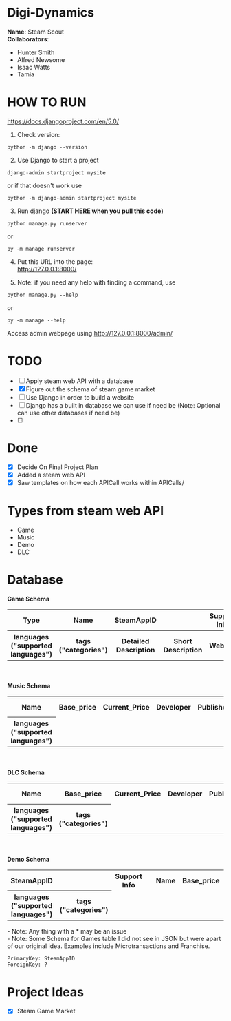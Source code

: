 # Digi-Dynamics
**Name**: Steam Scout <br>
**Collaborators**:  
- Hunter Smith
- Alfred Newsome
- Isaac Watts
- Tamia

# HOW TO RUN
<a href="https://docs.djangoproject.com/en/5.0/">https://docs.djangoproject.com/en/5.0/ </a>

1) Check version:
  ```
  python -m django --version
  ```
2) Use Django to start a project
  ```
  django-admin startproject mysite
  ```
  or if that doesn't work use  
  ```
  python -m django-admin startproject mysite
  ```
3) Run django **(START HERE when you pull this code)**
  ```
  python manage.py runserver
  ```
  or 
  ```
  py -m manage runserver
  ```
4) Put this URL into the page:
  <a href = "http://127.0.0.1:8000/"><br>http://127.0.0.1:8000/</a>

5) Note: if you need any help with finding a command, use
```
python manage.py --help
```
or 
```
py -m manage --help
```
Access admin webpage using <a href="http://127.0.0.1:8000/admin/">http://127.0.0.1:8000/admin/</a>
# TODO
- [ ] Apply steam web API with a database
- [X] Figure out the schema of steam game market
- [ ] Use Django in order to build a website
- [ ] Django has a built in database we can use if need be (Note: Optional can use other databases if need be)
- [ ] 

# Done
- [x] Decide On Final Project Plan
- [x] Added a steam web API
- [x] Saw templates on how each APICall works within APICalls/

# Types from steam web API
<ul>
  <li>Game</li>
  <li>Music</li>
  <li>Demo</li>
  <li>DLC</li>
</ul>

# Database
<b>Game Schema</b>
<table>
  <tr>
    <th>Type</th>
    <th>Name</th>
    <th>SteamAppID<th>
    <th>Support Info<th>
    <th>DLC ("dlc")</th>
    <th>Microtransations</th>
    <th>Subsriptions</th>
    <th>Franchise</th>
    <th>Base_price</th>
    <th>Current_Price</th>
    <th>Country</th>
    <th>Developer </th>
    <th>Publisher</th>
    <th>Genre</th>
    <th>Rating</th>
    <th>Review</th>
    <th>Release_data</th>
    <th>Top Seller</th>
    <th>ControllerSupport</th>
    <th>Image</th>
    <th>Highlight</th>
    <th>Trailer</th>
    <th>Age Requirement</th>
    <th>Platform ("platforms")</tr>
    <th>languages ("supported languages") </th>
    <th>tags ("categories") </th>
    <th>Detailed Description</th>
    <th>Short Description</th>
    <th>Website<th>
  </tr>
</table>
<br><br>
<b>Music Schema</b>
<table>
  <tr>
    <th>Name</th>
    <th>Base_price</th>
    <th>Current_Price</th>
    <th>Developer </th>
    <th>Publisher</th>
    <th>Release_data</th>
    <th>ControllerSupport</th>
    <th>Image</th>
    <th>SteamAppID<th>
    <th>Support Info<th>
    <th>Website<th>
    <th>Detailed Description<th>
    <th>Short Description<th>
    <th>Age Requirement</th>
    <th>Platform ("platforms")</tr>
    <th>languages ("supported languages") </th>
  </tr>
</table>
<br><br>
<b>DLC Schema</b>
<table>
  <tr>
    <th>Name</th>
    <th>Base_price</th>
    <th>Current_Price</th>
    <th>Developer </th>
    <th>Publisher</th>
    <th>Release_data</th>
    <th>ControllerSupport</th>
    <th>Image</th>
    <th>SteamAppID<th>
    <th>Support Info<th>
    <th>Website<th>
    <th>Detailed Description<th>
    <th>Short Description<th>
    <th>Age Requirement</th>
    <th>Platform ("platforms")</tr>
    <th>languages ("supported languages") </th>
    <th>tags ("categories") </th>
  </tr>
</table>
<br><br>
<b>Demo Schema</b>
<table>
  <tr>
    <th>SteamAppID<th>
    <th>Support Info<th>
    <th>Name</th>
    <th>Base_price</th>
    <th>Current_Price</th>
    <th>Developer </th>
    <th>Publisher</th>
    <th>Release_data</th>
    <th>Images</th>
    <th>Website<th>
    <th>Age Requirement<th>
    <th>Detailed Description<th>
    <th>Short Description<th>
    <th>Platform ("platforms")</tr>
    <th>languages ("supported languages") </th>
    <th>tags ("categories") </th>
  </tr>
</table>
- Note: Any thing with a * may be an issue <br>
- Note: Some Schema for Games table I did not see in JSON but were apart of our original idea. Examples include Microtransactions and Franchise.

```
PrimaryKey: SteamAppID
ForeignKey: ?
```
# Project Ideas
- [x] Steam Game Market
